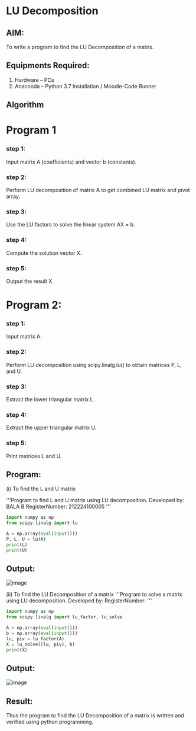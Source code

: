 # LU Decomposition 

## AIM:
To write a program to find the LU Decomposition of a matrix.

## Equipments Required:
1. Hardware – PCs
2. Anaconda – Python 3.7 Installation / Moodle-Code Runner

## Algorithm
# Program 1
### step 1:
Input matrix A (coefficients) and vector b (constants).

### step 2:
Perform LU decomposition of matrix A to get combined LU matrix and pivot array.

### step 3:
Use the LU factors to solve the linear system AX = b.

### step 4:
Compute the solution vector X.

### step 5:
Output the result X.

# Program 2:

### step 1:
Input matrix A.

### step 2:
Perform LU decomposition using scipy.linalg.lu() to obtain matrices P, L, and U.

### step 3:
Extract the lower triangular matrix L.

### step 4:
Extract the upper triangular matrix U.

### step 5:
Print matrices L and U.



## Program:
(i) To find the L and U matrix

'''Program to find L and U matrix using LU decomposition.
Developed by: BALA B
RegisterNumber: 212224100005
'''

~~~python
import numpy as np
from scipy.linalg import lu

A = np.array(eval(input()))
P, L, U = lu(A)
print(L)
print(U)
~~~
## Output:
![image](https://github.com/user-attachments/assets/6fad967d-6446-4e09-b68c-bb8b7a7b632f)




(ii) To find the LU Decomposition of a matrix
'''Program to solve a matrix using LU decomposition.
Developed by: 
RegisterNumber: 
'''
~~~python
import numpy as np
from scipy.linalg import lu_factor, lu_solve

A = np.array(eval(input()))
b = np.array(eval(input()))
lu, piv = lu_factor(A)
X = lu_solve((lu, piv), b)
print(X)
~~~
## Output:
![image](https://github.com/user-attachments/assets/c31c4486-db87-496a-b1d9-505ce1518727)


## Result:
Thus the program to find the LU Decomposition of a matrix is written and verified using python programming.

